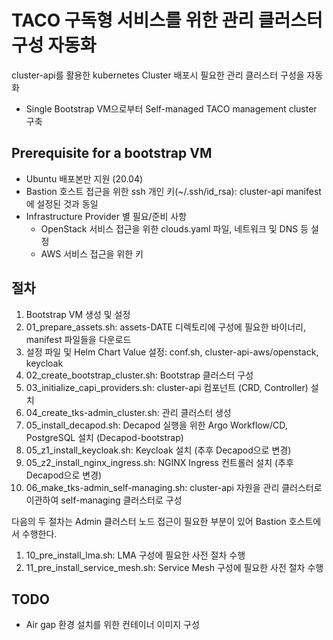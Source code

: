 # TACO 구독형 서비스를 위한 관리 클러스터 구성 자동화

cluster-api를 활용한 kubernetes Cluster 배포시 필요한 관리 클러스터 구성을 자동화
* Single Bootstrap VM으로부터 Self-managed TACO management cluster 구축

## Prerequisite for a bootstrap VM
* Ubuntu 배포본만 지원 (20.04)
* Bastion 호스트 접근을 위한 ssh 개인 키(~/.ssh/id_rsa): cluster-api manifest에 설정된 것과 동일
* Infrastructure Provider 별 필요/준비 사항
  * OpenStack 서비스 접근을 위한 clouds.yaml 파일, 네트워크 및 DNS 등 설정
  * AWS 서비스 접근을 위한 키

## 절차
1. Bootstrap VM 생성 및 설정
1. 01_prepare_assets.sh: assets-DATE 디렉토리에 구성에 필요한 바이너리, manifest 파일들을 다운로드
1. 설정 파일 및 Helm Chart Value 설정: conf.sh, cluster-api-aws/openstack, keycloak
1. 02_create_bootstrap_cluster.sh: Bootstrap 클러스터 구성
1. 03_initialize_capi_providers.sh: cluster-api 컴포넌트 (CRD, Controller) 설치
1. 04_create_tks-admin_cluster.sh: 관리 클러스터 생성
1. 05_install_decapod.sh: Decapod 실행을 위한 Argo Workflow/CD, PostgreSQL 설치 (Decapod-bootstrap)
1. 05_z1_install_keycloak.sh: Keycloak 설치 (추후 Decapod으로 변경)
1. 05_z2_install_nginx_ingress.sh: NGINX Ingress 컨트롤러 설치 (추후 Decapod으로 변경)
1. 06_make_tks-admin_self-managing.sh: cluster-api 자원을 관리 클러스터로 이관하여 self-managing 클러스터로 구성

다음의 두 절차는 Admin 클러스터 노드 접근이 필요한 부분이 있어 Bastion 호스트에서 수행한다.
1. 10_pre_install_lma.sh: LMA 구성에 필요한 사전 절차 수행
1. 11_pre_install_service_mesh.sh: Service Mesh 구성에 필요한 사전 절차 수행

## TODO
* Air gap 환경 설치를 위한 컨테이너 이미지 구성

